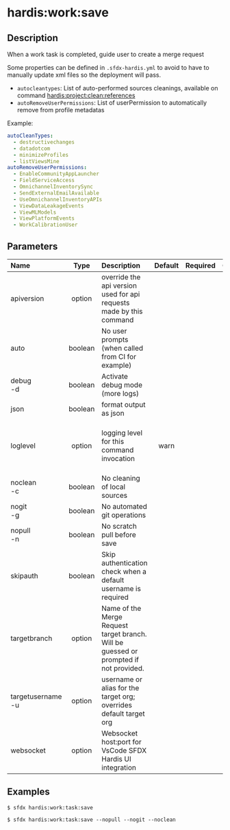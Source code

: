 <!-- This file has been generated with command 'sfdx hardis:doc:plugin:generate'. Please do not update it manually or it may be overwritten -->
# hardis:work:save

## Description

When a work task is completed, guide user to create a merge request

Some properties can be defined in `.sfdx-hardis.yml` to avoid to have to manually update xml files so the deployment will pass.

- `autocleantypes`: List of auto-performed sources cleanings, available on command [hardis:project:clean:references](https://hardisgroupcom.github.io/sfdx-hardis/hardis/project/clean/references/)
- `autoRemoveUserPermissions`: List of userPermission to automatically remove from profile metadatas

Example:

```yaml
autoCleanTypes:
  - destructivechanges
  - datadotcom
  - minimizeProfiles
  - listViewsMine
autoRemoveUserPermissions:
  - EnableCommunityAppLauncher
  - FieldServiceAccess
  - OmnichannelInventorySync
  - SendExternalEmailAvailable
  - UseOmnichannelInventoryAPIs
  - ViewDataLeakageEvents
  - ViewMLModels
  - ViewPlatformEvents
  - WorkCalibrationUser
```
  

## Parameters

|Name|Type|Description|Default|Required|Options|
|:---|:--:|:----------|:-----:|:------:|:-----:|
|apiversion|option|override the api version used for api requests made by this command||||
|auto|boolean|No user prompts (when called from CI for example)||||
|debug<br/>-d|boolean|Activate debug mode (more logs)||||
|json|boolean|format output as json||||
|loglevel|option|logging level for this command invocation|warn||trace<br/>debug<br/>info<br/>warn<br/>error<br/>fatal|
|noclean<br/>-c|boolean|No cleaning of local sources||||
|nogit<br/>-g|boolean|No automated git operations||||
|nopull<br/>-n|boolean|No scratch pull before save||||
|skipauth|boolean|Skip authentication check when a default username is required||||
|targetbranch|option|Name of the Merge Request target branch. Will be guessed or prompted if not provided.||||
|targetusername<br/>-u|option|username or alias for the target org; overrides default target org||||
|websocket|option|Websocket host:port for VsCode SFDX Hardis UI integration||||

## Examples

```shell
$ sfdx hardis:work:task:save
```

```shell
$ sfdx hardis:work:task:save --nopull --nogit --noclean
```


